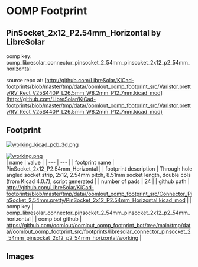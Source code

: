 # OOMP Footprint  
## PinSocket_2x12_P2.54mm_Horizontal  by LibreSolar  
  
oomp key: oomp_libresolar_connector_pinsocket_2_54mm_pinsocket_2x12_p2_54mm_horizontal  
  
source repo at: [http://github.com/LibreSolar/KiCad-footprints/blob/master/tmp/data//oomlout_oomp_footprint_src/Varistor.pretty/RV_Rect_V25S440P_L26.5mm_W8.2mm_P12.7mm.kicad_mod](http://github.com/LibreSolar/KiCad-footprints/blob/master/tmp/data//oomlout_oomp_footprint_src/Varistor.pretty/RV_Rect_V25S440P_L26.5mm_W8.2mm_P12.7mm.kicad_mod)  
## Footprint  
  
[![working_kicad_pcb_3d.png](working_kicad_pcb_3d_600.png)](working_kicad_pcb_3d.png)  
  
[![working.png](working_600.png)](working.png)  
| name | value | 
| --- | --- | 
| footprint name | PinSocket_2x12_P2.54mm_Horizontal | 
| footprint description | Through hole angled socket strip, 2x12, 2.54mm pitch, 8.51mm socket length, double cols (from Kicad 4.0.7), script generated | 
| number of pads | 24 | 
| github path | http://github.com/LibreSolar/KiCad-footprints/blob/master/tmp/data//oomlout_oomp_footprint_src/Connector_PinSocket_2.54mm.pretty/PinSocket_2x12_P2.54mm_Horizontal.kicad_mod | 
| oomp key | oomp_libresolar_connector_pinsocket_2_54mm_pinsocket_2x12_p2_54mm_horizontal | 
| oomp bot github | https://github.com/oomlout/oomlout_oomp_footprint_bot/tree/main/tmp/data//oomlout_oomp_footprint_src/footprints/libresolar_connector_pinsocket_2_54mm_pinsocket_2x12_p2_54mm_horizontal/working | 
## Images  
